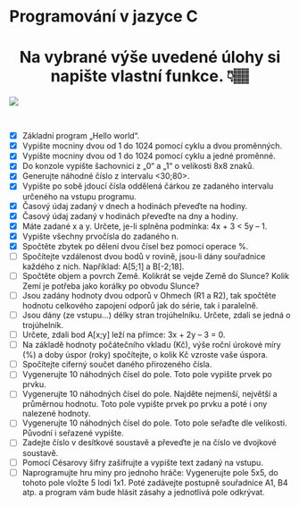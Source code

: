 # Programování v jazyce C
<h1 align="center">Na vybrané výše uvedené úlohy si napište vlastní funkce. 👇🏽</h1>

![](https://media1.tenor.com/images/db1c7506bb38866578a3547a9751015a/tenor.gif?itemid=11385819)

‎‎
- [x] Základní program „Hello world“.
- [x] Vypište mocniny dvou od 1 do 1024 pomocí cyklu a dvou proměnných.
- [x] Vypište mocniny dvou od 1 do 1024 pomocí cyklu a jedné proměnné. 
- [x] Do konzole vypište šachovnici z „0“ a „1“ o velikosti 8x8 znaků.
- [x] Generujte náhodné číslo z intervalu <30;80>.
- [x] Vypište po sobě jdoucí čísla oddělená čárkou ze zadaného intervalu určeného na vstupu programu. 
- [x] Časový údaj zadaný v dnech a hodinách převeďte na hodiny.
- [x] Časový údaj zadaný v hodinách převeďte na dny a hodiny.
- [x] Máte zadané x a y. Určete, je-li splněna podmínka: 4x + 3 < 5y – 1.
- [x] Vypište všechny prvočísla do zadaného n.
- [x] Spočtěte zbytek po dělení dvou čísel bez pomoci operace %.
- [ ] Spočítejte vzdálenost dvou bodů v rovině, jsou-li dány souřadnice každého z nich. Například: A[5;1] a B[-2;18].
- [ ] Spočtěte objem a povrch Země. Kolikrát se vejde Země do Slunce? Kolik Zemí je potřeba jako korálky po obvodu Slunce?
- [ ] Jsou zadány hodnoty dvou odporů v Ohmech (R1 a R2), tak spočtěte hodnotu celkového zapojení odporů jak do série, tak i paralelně.
- [ ] Jsou dány (ze vstupu…) délky stran trojúhelníku. Určete, zdali se jedná o trojúhelník.
- [ ] Určete, zdali bod A[x;y] leží na přímce: 3x + 2y – 3 = 0.
- [ ] Na základě hodnoty počátečního vkladu (Kč), výše roční úrokové míry (%) a doby úspor (roky) spočítejte, o kolik Kč vzroste vaše úspora.
- [ ] Spočítejte ciferný součet daného přirozeného čísla.
- [ ] Vygenerujte 10 náhodných čísel do pole. Toto pole vypište prvek po prvku.
- [ ] Vygenerujte 10 náhodných čísel do pole. Najděte nejmenší, největší a průměrnou hodnotu. Toto pole vypište prvek po prvku a poté i ony nalezené hodnoty.
- [ ] Vygenerujte 10 náhodných čísel do pole. Toto pole seřaďte dle velikosti. Původní i seřazené vypište.
- [ ] Zadejte číslo v desítkové soustavě a převeďte je na číslo ve dvojkové soustavě.
- [ ] Pomocí Césarovy šifry zašifrujte a vypište text zadaný na vstupu.
- [ ] Naprogramujte hru miny pro jednoho hráče: Vygenerujte pole 5x5, do tohoto pole vložte 5 lodi 1x1. Poté zadávejte postupně souřadnice A1, B4 atp. a program vám bude hlásit zásahy a jednotlivá pole odkrývat.
